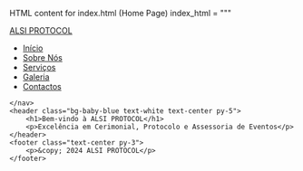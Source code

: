 
HTML content for index.html (Home Page)
index_html = """
<!DOCTYPE html>
<html lang="pt">
<head>
    <meta charset="UTF-8">
    <title>ALSI PROTOCOL</title>
    <link href="https://cdn.jsdelivr.net/npm/bootstrap@5.3.0/dist/css/bootstrap.min.css" rel="stylesheet">
    <link href="css/style.css" rel="stylesheet">
</head>
<body>

<nav class="navbar navbar-expand-lg navbar-light bg-light">
        <a class="navbar-brand" href="#">ALSI PROTOCOL</a>
        <div class="collapse navbar-collapse">
            <ul class="navbar-nav ms-auto">
                <li class="nav-item"><a class="nav-link" href="index.html">Início</a></li>
                <li class="nav-item"><a class="nav-link" href="pages/sobre.html">Sobre Nós</a></li>
                <li class="nav-item"><a class="nav-link" href="pages/servicos.html">Serviços</a></li>
                <li class="nav-item"><a class="nav-link" href="pages/galeria.html">Galeria</a></li>
                <li class="nav-item"><a class="nav-link" href="pages/contactos.html">Contactos</a></li>
            </ul>
        </div>


    </nav>
    <header class="bg-baby-blue text-white text-center py-5">
        <h1>Bem-vindo à ALSI PROTOCOL</h1>
        <p>Excelência em Cerimonial, Protocolo e Assessoria de Eventos</p>
    </header>
    <footer class="text-center py-3">
        <p>&copy; 2024 ALSI PROTOCOL</p>
    </footer>
</body>
</html>

